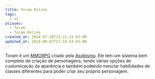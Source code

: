 ```yaml
---
title: Toram Online
tags:
  - v1
aliases:
  - Toram
  - Toram Online
created_at: 2024-07-26T13:21:33-03:00
updated_at: 2024-08-07T17:33:54-03:00
---
```


Toram é um [MMORPG](../../../../ideias/2024/07/07/MMORPG.md) criado pela [Asobismo](../../../../ideias/2024/07/08/Asobismo.md). Ele tem um sistema bem completo de criação de personagens, tendo várias opções de customização da aparência e também podendo mesclar habilidades de classes diferentes para poder criar seu próprio personagem. 




